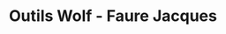 ---
title: "Outils Wolf - Faure Jacques"
url: /montelimar/outils-wolf-faure-jacques/
shop: agraire
---